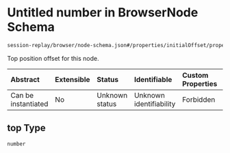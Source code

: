 # Untitled number in BrowserNode Schema

```txt
session-replay/browser/node-schema.json#/properties/initialOffset/properties/top
```

Top position offset for this node.

| Abstract            | Extensible | Status         | Identifiable            | Custom Properties | Additional Properties | Access Restrictions | Defined In                                                                                  |
| :------------------ | :--------- | :------------- | :---------------------- | :---------------- | :-------------------- | :------------------ | :------------------------------------------------------------------------------------------ |
| Can be instantiated | No         | Unknown status | Unknown identifiability | Forbidden         | Allowed               | none                | [node-schema.json\*](../out/session-replay/browser/node-schema.json "open original schema") |

## top Type

`number`
